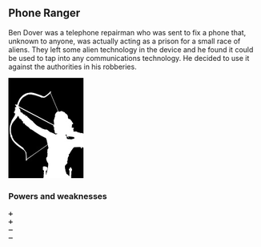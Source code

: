 ## Phone Ranger

Ben Dover was a telephone repairman who was sent to fix a phone that, unknown to anyone, was actually acting as a prison for a small race of aliens.
They left some alien technology in the device and he found it could be used to tap into any communications technology. 
He decided to use it against the authorities in his robberies.

![Ms Everyshot](/Images/msEveryshot.jpg)

### Powers and weaknesses

    ➕ 
    ➕ 
    ➖ 
    ➖ 